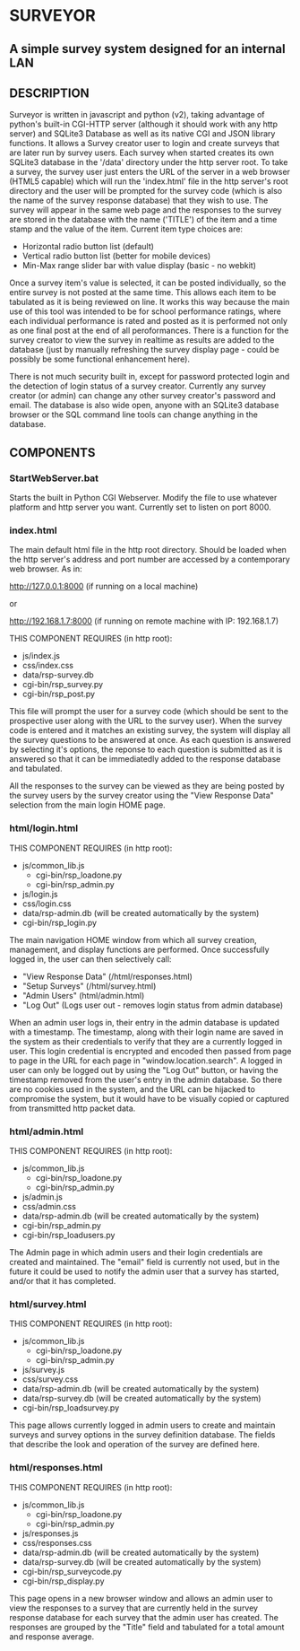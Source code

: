 # SURVEYOR
## A simple survey system designed for an internal LAN

## DESCRIPTION
Surveyor is written in javascript and python (v2), taking advantage of python's built-in CGI-HTTP server
(although it should work with any http server) and SQLite3 Database as well as its native CGI and JSON
library functions. It allows a Survey creator user to login and create surveys that are later run by survey
users. Each survey when started creates its own SQLite3 database in the '/data' directory under the http
server root. To take a survey, the survey user just enters the URL of the server in a web browser (HTML5
capable) which will run the 'index.html' file in the http server's root directory and the user will be
prompted for the survey code (which is also the name of the survey response database) that they wish to use.
The survey will appear in the same web page and the responses to the survey are stored in the database with
the name ('TITLE') of the item and a time stamp and the value of the item. Current item type choices are:

* Horizontal radio button list (default)
* Vertical radio button list (better for mobile devices)
* Min-Max range slider bar with value display (basic - no webkit)

Once a survey item's value is selected, it can be posted individually, so the
entire survey is not posted at the same time. This allows each item to be
tabulated as it is being reviewed on line. It works this way because the
main use of this tool was intended to be for school performance ratings,
where each individual performance is rated and posted as it is performed
not only as one final post at the end of all peroformances. There is a function
for the survey creator to view the survey in realtime as results are added to
the database (just by manually refreshing the survey display page - could be
possibly be some functional enhancement here).

There is not much security built in, except for password protected login and
the detection of login status of a survey creator. Currently any survey creator
(or admin) can change any other survey creator's password and email. The database
is also wide open, anyone with an SQLite3 database browser or the SQL command line
tools can change anything in the database.

## COMPONENTS

### StartWebServer.bat
Starts the built in Python CGI Webserver. Modify the file to use whatever
platform and http server you want. Currently set to listen on port 8000.

### index.html
The main default html file in the http root directory. Should be loaded
when the http server's address and port number are accessed by a contemporary
web browser. As in:

http://127.0.0.1:8000 (if running on a local machine)

or

http://192.168.1.7:8000 (if running on remote machine with IP: 192.168.1.7)

THIS COMPONENT REQUIRES (in http root):
* js/index.js
* css/index.css
* data/rsp-survey.db
* cgi-bin/rsp_survey.py
* cgi-bin/rsp_post.py

This file will prompt the user for a survey code (which should be sent to the prospective
user along with the URL to the survey user). When the survey code is entered and it matches
an existing survey, the system will display all the survey questions to be answered at once.
As each question is answered by selecting it's options, the reponse to each question is submitted
as it is answered so that it can be immediatedly added to the response database and tabulated.

All the responses to the survey can be viewed as they are being posted by the survey users by the
survey creator using the "View Response Data" selection from the main login HOME page.

### html/login.html

THIS COMPONENT REQUIRES (in http root):
* js/common_lib.js
	* cgi-bin/rsp_loadone.py
	* cgi-bin/rsp_admin.py
* js/login.js
* css/login.css
* data/rsp-admin.db (will be created automatically by the system)
* cgi-bin/rsp_login.py

The main navigation HOME window from which all survey creation, management, and
display functions are performed. Once successfully logged in, the user can then
selectively call:

* "View Response Data" (/html/responses.html)
* "Setup Surveys" (/html/survey.html)
* "Admin Users" (html/admin.html)
* "Log Out" (Logs user out - removes login status from admin database)

When an admin user logs in, their entry in the admin database is updated with a timestamp.
The timestamp, along with their login name are saved in the system as their credentials to
verify that they are a currently logged in user. This login credential is encrypted and encoded
then passed from page to page in the URL for each page in "window.location.search". A logged in
user can only be logged out by using the "Log Out" button, or having the timestamp removed from
the user's entry in the admin database. So there are no cookies used in the system, and the
URL can be hijacked to compromise the system, but it would have to be visually copied or captured
from transmitted http packet data.

### html/admin.html

THIS COMPONENT REQUIRES (in http root):
* js/common_lib.js
	* cgi-bin/rsp_loadone.py
	* cgi-bin/rsp_admin.py
* js/admin.js
* css/admin.css
* data/rsp-admin.db (will be created automatically by the system)
* cgi-bin/rsp_admin.py
* cgi-bin/rsp_loadusers.py

The Admin page in which admin users and their login credentials are created and maintained.
The "email" field is currently not used, but in the future it could be used to notify the
admin user that a survey has started, and/or that it has completed.

### html/survey.html

THIS COMPONENT REQUIRES (in http root):
* js/common_lib.js
	* cgi-bin/rsp_loadone.py
	* cgi-bin/rsp_admin.py
* js/survey.js
* css/survey.css
* data/rsp-admin.db (will be created automatically by the system)
* data/rsp-survey.db (will be created automatically by the system)
* cgi-bin/rsp_loadsurvey.py

This page allows currently logged in admin users to create and maintain
surveys and survey options in the survey definition database. The fields
that describe the look and operation of the survey are defined here.

### html/responses.html

THIS COMPONENT REQUIRES (in http root):
* js/common_lib.js
	* cgi-bin/rsp_loadone.py
	* cgi-bin/rsp_admin.py
* js/responses.js
* css/responses.css
* data/rsp-admin.db (will be created automatically by the system)
* data/rsp-survey.db (will be created automatically by the system)
* cgi-bin/rsp_surveycode.py
* cgi-bin/rsp_display.py

This page opens in a new browser window and allows an admin user to view
the responses to a survey that are currently held in the survey response
database for each survey that the admin user has created. The responses
are grouped by the "Title" field and tabulated for a total amount and
response average.
